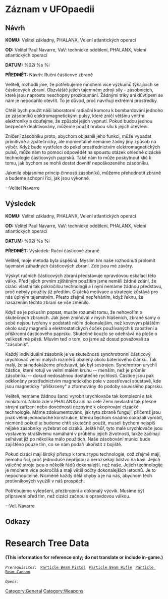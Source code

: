 # Záznam v UFOpaedii

## Návrh

**KOMU:** Velitel základny, PHALANX, Velení atlantických operací

**OD:** Velitel Paul Navarre, VaV: technické oddělení, PHALANX, Velení
atlantických operací

**DATUM:** %02i %s %i

**PŘEDMĚT:** Návrh: Ruční částicové zbraně

Veliteli, rozhodli jme, že potřebujeme mnohem více výzkumů týkajících se
částicových zbraní. Obzvláště jejich tajemném zdroji síly - zásobnících,
které jsou naprosto neschopny prozkoumání. Žádnými triky ani důvtipem se
nám je nepodařilo otevřít. To je důvod, proč navrhuji extrémní
prostředky.

Chtěl bych použít náši laboratorní radiační komoru k bombardování
jednoho ze zásobníků elektromagnetickými pulsy, které zničí většinu
vnitřní elektroniky a doufejme, že způsobí jejich vypnutí. Pokud budou
jednou bezpečně deaktivovány, můžeme použít hrubou sílu k jejich
otevření.

Zničení zásobníku proto, abychom objasnili jeho funkci, může vypadat
primitivně a zpátečnicky, ale momentálně nemáme žádný jiný způsob na
výběr. Když bude vystřelen do pekel prostřednictvím elektromagnetických
pulsů, může nám to pomoci odpovědět na spoustu otázek ohledně cizácké
technologie částicových paprsků. Také nám to může poskytnout klíč k
tomu, jak bychom se mohli dostat dovnitř nepoškozeného zásobníku.

Jakmile objasníme princip činnosti zásobníků, můžeme přehodnotit zbraně
a budeme schopni říci, jak jsou výkonné.

--Velitel Navarre

## Výsledek

**KOMU:** Velitel základny, PHALANX, Velení atlantických operací

**OD:** Velitel Paul Navarre, VaV: technické oddělení, PHALANX, Velení
atlantických operací

**DATUM:** %02i %s %i

**PŘEDMĚT:** Výsledek: Ruční částicové zbraně

Veliteli, moje metoda byla úspěšná. Myslím tím naše rozhodnutí prolomit
tajemství záhadných částicových zbraní. Zde jsou mé závěry.

Výskyt ručních částicových zbraní představuje opravdovou eskalaci této
války. Před jejich prvním zjištěným použitím jsme neměli žádné zdání, že
cizáci vlastní tak pokročilou technologii a i nyní nemáme žádnou
představu, proč nebyly použity již předtím. Cizácká motivace a strategie
zůstává pro nás úplným tajemstvím. Přesto zřejmě nepřeháním, když řeknu,
že nasazením těchto zbraní se vše změnilo.

Když se je pokusím popsat, musíte rozumět tomu, že nehovořím o
skutečných zbraních. Jak jsem zmiňoval v mých hlášeních, zbraně samy o
sobě nejsou tvořeny v podstatě ničím dokonalejším, než kovovým pláštěm
okolo sady magnetů a elektrostatických čoček používaných k zaostření a
přiškrcení částicového paprsku. Skutečné kouzlo se odehrává na ploše o
velikosti mé pěsti. Mluvím teď o tom, co jsme až dosud považovali za
"zásobník".

Každý individuální zásobník je ve skutečnosti synchrotronní částicový
urychlovač velmi malých rozměrů obalený okolo bateriového článku. Tak
malý, že si nedokážeme představit, jak byl sestrojen. Synchrotron
urychlí částice, které rotují ve velmi malém kruhu -- menším, než je
průměr zásobníku -- dokud nedosáhnou dostatečné rychlosti. Částice jsou
pak odkloněny prostřednictvím magnetického pole v zaostřovací soustavě,
kde jsou magneticky "přiškrceny" a zformovány do podoby souvislého
paprsku.

Veliteli, nemáme žádnou šanci vyrobit urychlovače tak komplexní a tak
miniaturní. Nikdo zde v PHALANXu ani na celé Zemi nevlastní tak přesné
strojní zařízení nebo dovednosti nezbytné k okopírování cizácké
technologie. Máme zdokumentováno, jak tyto zbraně fungují, přičemž jsou
jinak velmi jednoduché konstrukce, kterou bychom snadno dokázali
vyrobit, nicméně pokud je budeme chtít skutečně použít, museli bychom
nejspíš nějaké zásobníky vyžebrat od cizáků. Ještě hůř, tyto malé
urychlovače jsou vystaveny strašlivému namáhání v průběhu jejich
životnosti, takže začínají selhávat již po několika málo použitích. Naše
zásobování municí bude zajištěno pouze tím, co se nám podaří ukořistit z
bojiště.

Pokud cizáci mají široký přístup k tomut typu technologie, což zřejmě
mají, nemohu říci, proč jednoduše nepříjdou a nerozsekají lidstvo na
kaši. Jejich válečné stroje jsou o několik řádů dokonalejší, než naše.
Jejich technologije je mnohem více pokročilá a mají větší počty
dokonalejších letounů. Je to nepochopitelné. Nicméně každý dělá chyby a
je na nás, abychom těch protivníkových využili v náš prospěch.

Potřebujeme vylepšení, přezbrojení a dokonalý výcvik. Musíme být
připraveni před tím, než cizáci začnou s opravdovou válkou.

--Vel. Navarre

## Odkazy

# Research Tree Data

**(This information for reference only; do not translate or include
in-game.)**

*`Prerequisites:`*
` `[`Particle Beam Pistol`](Equipment/Secondary_Weapons/Particle_Beam_Pistol "wikilink")
` `[`Particle Beam Rifle`](Equipment/Primary_Weapons/Particle_Beam_Rifle "wikilink")
` `[`Particle Beam Cannon`](Equipment/Primary_Weapons/Particle_Beam_Cannon "wikilink")

*`Opens:`*
` `

[Category:General](Category:General "wikilink")
[Category:Weapons](Category:Weapons "wikilink")